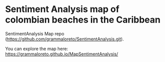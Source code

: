 # Sentiment Analysis map of colombian beaches in the Caribbean

SentimentAnalysis Map repo (https://github.com/grammaloreto/SentimentAnalysis.git).

You can explore the map here: https://grammaloreto.github.io/MapSentimentAnalysis/
